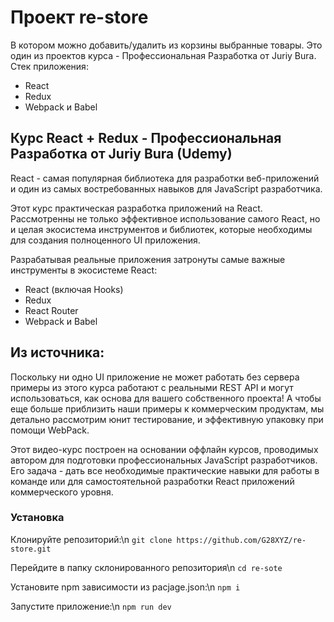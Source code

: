 # Проект re-store

В котором можно добавить/удалить из корзины выбранные товары. Это один из проектов курса - Профессиональная Разработка от Juriy Bura.
Стек приложения:
<ul>
  <li>React</li>
  <li>Redux</li>
  <li>Webpack и Babel</li>
</ul>

## Курс React + Redux - Профессиональная Разработка от Juriy Bura (Udemy)

React - самая популярная библиотека для разработки веб-приложений и один из самых востребованных навыков для JavaScript разработчика.

Этот курс практическая разработка приложений на React. Рассмотренны не только эффективное использование самого React, но и целая экосистема инструментов и библиотек, которые необходимы для создания полноценного UI приложения.

Разрабатывая реальные приложения затронуты самые важные инструменты в экосистеме React:

<ul>
  <li>React (включая Hooks)</li>
  <li>Redux</li>
  <li>React Router</li>
  <li>Webpack и Babel</li>
</ul>

## Из источника:

Поскольку ни одно UI приложение не может работать без сервера примеры из этого курса работают с реальными REST API и могут использоваться, как основа для вашего собственного проекта! А чтобы еще больше приблизить наши примеры к коммерческим продуктам, мы детально рассмотрим юнит тестирование, и эффективную упаковку при помощи WebPack.

Этот видео-курс построен на основании оффлайн курсов, проводимых автором для подготовки профессиональных JavaScript  разработчиков. Его задача - дать все необходимые практические навыки для работы в команде или для самостоятельной разработки React приложений коммерческого уровня.

### Установка

Клонируйте репозиторий:\n
`git clone https://github.com/G28XYZ/re-store.git`


Перейдите в папку склонированного репозитория\n
`cd re-sote`

Установите npm зависимости из pacjage.json:\n
`npm i`

Запустите приложение:\n
`npm run dev`
